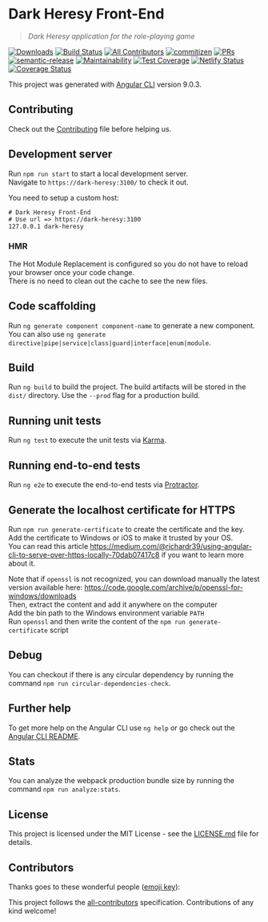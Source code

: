 # Dark Heresy Front-End

> *Dark Heresy application for the role-playing game*

[![Downloads](https://img.shields.io/npm/dt/@dark-heresy/front-end.svg?style=flat-square)]()
[![Build Status](https://travis-ci.com/Dark-Heresy/front-end.svg?branch=develop&style=flat-square)](https://travis-ci.com/Dark-Heresy/front-end)
[![All Contributors](https://img.shields.io/badge/all_contributors-41-orange.svg?style=flat-square)](#contributors)
[![commitizen](https://img.shields.io/badge/commitizen-friendly-brightgreen.svg?style=flat-square)](http://commitizen.github.io/cz-cli/)
[![PRs](https://img.shields.io/badge/PRs-welcome-brightgreen.svg?style=flat-square)]()
[![semantic-release](https://img.shields.io/badge/%20%20%F0%9F%93%A6%F0%9F%9A%80-semantic--release-e10079.svg?style=flat-square)](https://github.com/semantic-release/semantic-release)
[![Maintainability](https://api.codeclimate.com/v1/badges/db32cd18a29bb54553e4/maintainability?style=flat-square)](https://codeclimate.com/github/Dark-Heresy/front-end/maintainability)
[![Test Coverage](https://api.codeclimate.com/v1/badges/db32cd18a29bb54553e4/test_coverage?style=flat-square)](https://codeclimate.com/github/Dark-Heresy/front-end/test_coverage)
[![Netlify Status](https://api.netlify.com/api/v1/badges/9078790d-583d-4a64-95d5-d4d8bb0f5702/deploy-status)](https://app.netlify.com/sites/dark-heresy/deploys)
[![Coverage Status](https://coveralls.io/repos/github/Dark-Heresy/front-end/badge.svg?branch=develop)](https://coveralls.io/github/Dark-Heresy/front-end?branch=develop)

This project was generated with [Angular CLI](https://github.com/angular/angular-cli) version 9.0.3.

## Contributing

Check out the [Contributing](CONTRIBUTING.md) file before helping us.

## Development server

Run `npm run start` to start a local development server.  
Navigate to `https://dark-heresy:3100/` to check it out.

You need to setup a custom host:

```
# Dark Heresy Front-End
# Use url => https://dark-heresy:3100
127.0.0.1 dark-heresy
```

### HMR

The Hot Module Replacement is configured so you do not have to reload your browser once your code change.  
There is no need to clean out the cache to see the new files.

## Code scaffolding

Run `ng generate component component-name` to generate a new component. You can also use `ng generate directive|pipe|service|class|guard|interface|enum|module`.

## Build

Run `ng build` to build the project. The build artifacts will be stored in the `dist/` directory. Use the `--prod` flag for a production build.

## Running unit tests

Run `ng test` to execute the unit tests via [Karma](https://karma-runner.github.io).

## Running end-to-end tests

Run `ng e2e` to execute the end-to-end tests via [Protractor](http://www.protractortest.org/).

## Generate the localhost certificate for HTTPS

Run `npm run generate-certificate` to create the certificate and the key.  
Add the certificate to Windows or iOS to make it trusted by your OS.  
You can read this article https://medium.com/@richardr39/using-angular-cli-to-serve-over-https-locally-70dab07417c8 if you want to learn more about it.

Note that if `openssl` is not recognized, you can download manually the latest version available here: https://code.google.com/archive/p/openssl-for-windows/downloads  
Then, extract the content and add it anywhere on the computer  
Add the bin path to the Windows environment variable `PATH`  
Run `openssl` and then write the content of the `npm run generate-certificate` script

## Debug

You can checkout if there is any circular dependency by running the command `npm run circular-dependencies-check`.

## Further help

To get more help on the Angular CLI use `ng help` or go check out the [Angular CLI README](https://github.com/angular/angular-cli/blob/master/README.md).

## Stats

You can analyze the webpack production bundle size by running the command `npm run analyze:stats`.

## License

This project is licensed under the MIT License - see the [LICENSE.md](LICENSE.md) file for details.

## Contributors 

Thanks goes to these wonderful people ([emoji key](https://github.com/kentcdodds/all-contributors#emoji-key)):

<!-- ALL-CONTRIBUTORS-LIST:START - Do not remove or modify this section -->
<!-- ALL-CONTRIBUTORS-LIST:END -->

This project follows the [all-contributors](https://github.com/kentcdodds/all-contributors) specification. Contributions of any kind welcome!

